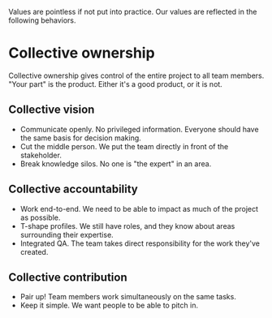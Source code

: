 Values are pointless if not put into practice. Our values are reflected in the following behaviors.

# Collective ownership
Collective ownership gives control of the entire project to all team members. "Your part" is the product. Either it's a good product, or it is not. 

## Collective vision
- Communicate openly. No privileged information. Everyone should have the same basis for decision making.
- Cut the middle person. We put the team directly in front of the stakeholder.
- Break knowledge silos. No one is "the expert" in an area.

## Collective accountability
- Work end-to-end. We need to be able to impact as much of the project as possible.
- T-shape profiles. We still have roles, and they know about areas surrounding their expertise.
- Integrated QA. The team takes direct responsibility for the work they've created.

## Collective contribution
- Pair up! Team members work simultaneously on the same tasks.
- Keep it simple. We want people to be able to pitch in.
